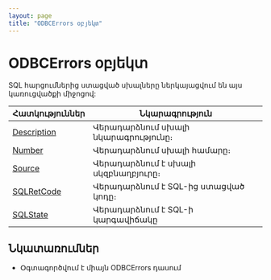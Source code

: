 ```yaml
---
layout: page
title: "ODBCErrors օբյեկտ"
---
```


# ODBCErrors օբյեկտ 

SQL հարցումներից ստացված սխալները ներկայացվում են այս կառուցվածքի միջոցով:

 
| Հատկություններ | Նկարագրություն |
|--|--|
| [Description](ODBCError/Description.md) | Վերադարձնում սխալի նկարագրությունը։ |
| [Number](ODBCError/Number.md) | Վերադարձնում սխալի համարը։ |
| [Source](ODBCError/Source.md) | Վերադարձնում է սխալի սկզբնաղբյուրը։ |
| [SQLRetCode](ODBCError/SQLRetCode.md) | Վերադարձնում է SQL-ից ստացված կոդը։ |
| [SQLState](ODBCError/SQLState.md) | Վերադարձնում է SQL-ի կարգավիճակը |

## Նկատառումներ
* Օգտագործվում է միայն ODBCErrors դասում